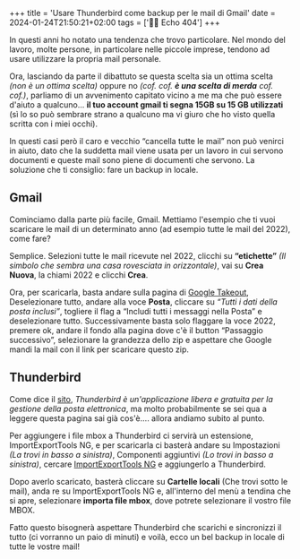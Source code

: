 +++
title = 'Usare Thunderbird come backup per le mail di Gmail'
date = 2024-01-24T21:50:21+02:00
tags = ['👨‍💻 Echo 404']
+++

In questi anni ho notato una tendenza che trovo particolare. Nel mondo del lavoro, molte persone, in particolare nelle piccole imprese, tendono ad usare utilizzare la propria mail personale.

Ora, lasciando da parte il dibattuto se questa scelta sia un ottima scelta _(non è un ottima scelta)_ oppure no _(cof. cof. **è una scelta di merda** cof. cof.)_, parliamo di un avvenimento capitato vicino a me ma che può essere d'aiuto a qualcuno... **il tuo account gmail ti segna 15GB su 15 GB utilizzati** (sì lo so può sembrare strano a qualcuno ma vi giuro che ho visto quella scritta con i miei occhi).

In questi casi però il caro e vecchio “cancella tutte le mail” non può venirci in aiuto, dato che la suddetta mail viene usata per un lavoro in cui servono documenti e queste mail sono piene di documenti che servono. La soluzione che ti consiglio: fare un backup in locale.


## Gmail

Cominciamo dalla parte più facile, Gmail. Mettiamo l'esempio che ti vuoi scaricare le mail di un determinato anno (ad esempio tutte le mail del 2022), come fare?

Semplice. Selezioni tutte le mail ricevute nel 2022, clicchi su **“etichette”** _(Il simbolo che sembra una casa rovesciata in orizzontale)_, vai su **Crea Nuova**, la chiami 2022 e clicchi **Crea**.

Ora, per scaricarla, basta andare sulla pagina di [Google Takeout](https://takeout.google.com/settings/takeout), Deselezionare tutto, andare alla voce **Posta**, cliccare su _“Tutti i dati della posta inclusi”_, togliere il flag a “Includi tutti i messaggi nella Posta” e deselezionare tutto. Successivamente basta solo flaggare la voce 2022, premere ok, andare il fondo alla pagina dove c'è il button “Passaggio successivo”, selezionare la grandezza dello zip e aspettare che Google mandi la mail con il link per scaricare questo zip.

## Thunderbird

Come dice il [sito](https://www.thunderbird.net/it/), _Thunderbird è un'applicazione libera e gratuita per la gestione della posta elettronica_, ma molto probabilmente se sei qua a leggere questa pagina sai già cos'è.... allora andiamo subito al punto.

Per aggiungere i file mbox a Thunderbird ci servirà un estensione, ImportExportTools NG, e per scaricarla ci basterà andare su Impostazioni _(La trovi in basso a sinistra)_, Componenti aggiuntivi _(Lo trovi in basso a sinistra)_, cercare [ImportExportTools NG](https://addons.thunderbird.net/it/thunderbird/addon/importexporttools-ng/) e aggiungerlo a Thunderbird.

Dopo averlo scaricato, basterà cliccare su **Cartelle locali** (Che trovi sotto le mail), anda re su ImportExportTools NG e, all'interno del menù a tendina che si apre, selezionare **importa file mbox**, dove potrete selezionare il vostro file MBOX.

Fatto questo bisognerà aspettare Thunderbird che scarichi e sincronizzi il tutto (ci vorranno un paio di minuti) e voilà, ecco un bel backup in locale di tutte le vostre mail!